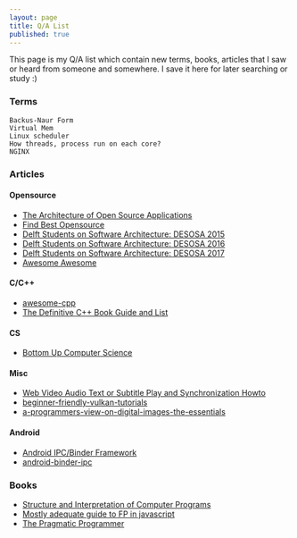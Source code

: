 ```yaml
---
layout: page
title: Q/A List
published: true
---
```


This page is my Q/A list which contain new terms, books, articles that I saw or heard from someone and somewhere. I save it here for later searching or study :)


### Terms
```
Backus-Naur Form
Virtual Mem
Linux scheduler
How threads, process run on each core?
NGINX
```

### Articles
#### Opensource
- [The Architecture of Open Source Applications](http://www.aosabook.org/en/index.html)
- [Find Best Opensource](http://www.findbestopensource.com/home)
- [Delft Students on Software Architecture: DESOSA 2015](https://delftswa.github.io/)
- [Delft Students on Software Architecture: DESOSA 2016](https://delftswa.gitbooks.io/desosa2016/)
- [Delft Students on Software Architecture: DESOSA 2017](https://delftswa.gitbooks.io/desosa-2017/content/)
- [Awesome Awesome](https://github.com/sindresorhus/awesome)

#### C/C++
- [awesome-cpp](http://fffaraz.github.io/awesome-cpp/)
- [The Definitive C++ Book Guide and List](https://stackoverflow.com/questions/388242/the-definitive-c-book-guide-and-list)

#### CS
- [Bottom Up Computer Science](http://www.bottomupcs.com/)

#### Misc
- [Web Video Audio Text or Subtitle Play and Synchronization Howto](https://github.com/kimduho/webdev/wiki/Web-Video-Audio-Text-or-Subtitle-Play-and-Synchronization-Howto)
- [beginner-friendly-vulkan-tutorials](http://stephaniehurlburt.com/blog/2017/7/14/beginner-friendly-vulkan-tutorials)
- [a-programmers-view-on-digital-images-the-essentials](https://www.collabora.com/news-and-blog/blog/2016/02/16/a-programmers-view-on-digital-images-the-essentials/)

#### Android
- [Android IPC/Binder Framework](https://events.linuxfoundation.org/images/stories/slides/abs2013_gargentas.pdf)
- [android-binder-ipc](https://www.dre.vanderbilt.edu/~schmidt/cs282/PDFs/android-binder-ipc.pdf)

### Books
- [Structure and Interpretation of Computer Programs](http://mitpress.mit.edu/sites/default/files/sicp/full-text/book/book-Z-H-9.html#%_chap_1)
- [Mostly adequate guide to FP in javascript](https://mostly-adequate.gitbooks.io/mostly-adequate-guide/)
- [The Pragmatic Programmer](https://www.nceclusters.no/globalassets/filer/nce/diverse/the-pragmatic-programmer.pdf)
